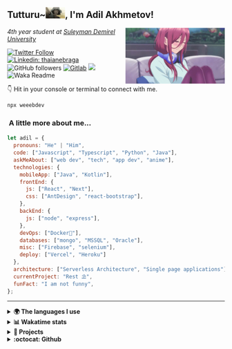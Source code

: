 <h2>Tutturu~<img src="img/tuturu.gif" width="45" alt="">, I'm Adil Akhmetov! <img src="img/miku-dance.gif" width="50" alt=""></h2>
<img align='right' src="img/miku.gif" width="230" alt="">
<p><em>4th year student at <a href="https://sdu.edu.kz/">Suleyman Demirel University</a>
<a href="https://sdu.edu.kz/"><img src="img/sdu-ahegao.svg" align="right" width="100" alt=""></a>
</em></p>

[![Twitter Follow](https://img.shields.io/twitter/follow/weeebdev?label=Follow)](https://twitter.com/intent/follow?screen_name=weeebdev)
[![Linkedin: thaianebraga](https://img.shields.io/badge/-adildev-blue?style=flat-square&logo=Linkedin&logoColor=white&link=https://www.linkedin.com/in/adildev/)](https://www.linkedin.com/in/adildev/)
![GitHub followers](https://img.shields.io/github/followers/weeebdev?label=Follow&style=flat-square)
[![Gitlab](https://img.shields.io/badge/Gitlab-weeebdev-orange?style=flat-square&logo=gitlab)](https://gitlab.com/weeebdev)
![](https://visitor-badge.glitch.me/badge?page_id=weeebdev.weeebdev)
![Waka Readme](https://github.com/weeebdev/weeebdev/workflows/Waka%20Readme/badge.svg)
<!-- [![Leetcode badge](https://leetcode-badge.chyroc.cn/?name=user3449f)](https://leetcode.com/user3449f/) -->

👇 Hit in your console or terminal to connect with me.

```bash
npx weeebdev
```

### <img src="https://media.giphy.com/media/VgCDAzcKvsR6OM0uWg/giphy.gif" width="50" alt=""> A little more about me...

```javascript
let adil = {
  pronouns: "He" | "Him",
  code: ["Javascript", "Typescript", "Python", "Java"],
  askMeAbout: ["web dev", "tech", "app dev", "anime"],
  technologies: {
    mobileApp: ["Java", "Kotlin"],
    frontEnd: {
      js: ["React", "Next"],
      css: ["AntDesign", "react-bootstrap"],
    },
    backEnd: {
      js: ["node", "express"],
    },
    devOps: ["Docker🐳"],
    databases: ["mongo", "MSSQL", "Oracle"],
    misc: ["Firebase", "selenium"],
    deploy: ["Vercel", "Heroku"]
  },
  architecture: ["Serverless Architecture", "Single page applications"],
  currentProject: "Rest ⛱",
  funFact: "I am not funny",
};
```

---

<details>
  <summary><b>🌍 The languages I use</b></summary>
  <hr>
  
  
| ⏰ Past month | ⌛️ Past Year |
|---|---|
| <a href="https://wakatime.com/@adildev"><img src="https://wakatime.com/share/@adilDev/4ebe423a-b427-4031-b073-d221b9528df7.svg" height="300px"></a> | <a href="https://wakatime.com/@adildev"><img src="https://wakatime.com/share/@adilDev/1b4a30f1-9a7f-47fe-b8d2-0fc90f37fcd3.svg" height="300px"></a> |
</details>

<details>
<summary><b>📊 Wakatime stats</b><br></summary>
<div>
<hr/>

<!--START_SECTION:waka-->
![Profile Views](http://img.shields.io/badge/Profile%20Views-32-blue)

![Lines of code](https://img.shields.io/badge/From%20Hello%20World%20I%27ve%20Written-1.9%20million%20lines%20of%20code-blue)

**🐱 My GitHub Data** 

> 🏆 530 Contributions in the Year 2021
 > 
> 📦 266.3 kB Used in GitHub's Storage 
 > 
> 💼 Opted to Hire
 > 
> 📜 36 Public Repositories 
 > 
> 🔑 10 Private Repositories  
 > 
**I'm a Night 🦉** 

```text
🌞 Morning    38 commits     █░░░░░░░░░░░░░░░░░░░░░░░░   5.99% 
🌆 Daytime    158 commits    ██████░░░░░░░░░░░░░░░░░░░   24.92% 
🌃 Evening    347 commits    █████████████░░░░░░░░░░░░   54.73% 
🌙 Night      91 commits     ███░░░░░░░░░░░░░░░░░░░░░░   14.35%

```
📅 **I'm Most Productive on Thursday** 

```text
Monday       103 commits    ████░░░░░░░░░░░░░░░░░░░░░   16.25% 
Tuesday      81 commits     ███░░░░░░░░░░░░░░░░░░░░░░   12.78% 
Wednesday    69 commits     ██░░░░░░░░░░░░░░░░░░░░░░░   10.88% 
Thursday     159 commits    ██████░░░░░░░░░░░░░░░░░░░   25.08% 
Friday       44 commits     █░░░░░░░░░░░░░░░░░░░░░░░░   6.94% 
Saturday     87 commits     ███░░░░░░░░░░░░░░░░░░░░░░   13.72% 
Sunday       91 commits     ███░░░░░░░░░░░░░░░░░░░░░░   14.35%

```


📊 **This Week I Spent My Time On** 

```text
⌚︎ Time Zone: Asia/Almaty

💬 Programming Languages: 
TypeScript               6 hrs 48 mins       ██████░░░░░░░░░░░░░░░░░░░   26.13% 
Go                       6 hrs 24 mins       ██████░░░░░░░░░░░░░░░░░░░   24.58% 
Java                     6 hrs 13 mins       ██████░░░░░░░░░░░░░░░░░░░   23.86% 
Other                    3 hrs 13 mins       ███░░░░░░░░░░░░░░░░░░░░░░   12.4% 
Properties               1 hr 17 mins        █░░░░░░░░░░░░░░░░░░░░░░░░   4.98%

🔥 Editors: 
VS Code                  14 hrs 46 mins      ██████████████░░░░░░░░░░░   56.69% 
IntelliJ                 8 hrs 21 mins       ████████░░░░░░░░░░░░░░░░░   32.03% 
Fish                     2 hrs 46 mins       ██░░░░░░░░░░░░░░░░░░░░░░░   10.62% 
Vim                      10 mins             ░░░░░░░░░░░░░░░░░░░░░░░░░   0.65%

🐱‍💻 Projects: 
dar-internship           8 hrs 21 mins       ████████░░░░░░░░░░░░░░░░░   32.03% 
Dry Tooth 56             4 hrs 46 mins       ████░░░░░░░░░░░░░░░░░░░░░   18.3% 
homework-2-weeebdev      4 hrs 2 mins        ████░░░░░░░░░░░░░░░░░░░░░   15.5% 
Restless Darkness 56     3 hrs 10 mins       ███░░░░░░░░░░░░░░░░░░░░░░   12.18% 
Terminal                 2 hrs 46 mins       ██░░░░░░░░░░░░░░░░░░░░░░░   10.62%

💻 Operating System: 
Linux                    26 hrs 4 mins       █████████████████████████   100.0%

```

**I Mostly Code in JavaScript** 

```text
JavaScript               12 repos            █████░░░░░░░░░░░░░░░░░░░░   23.08% 
Jupyter Notebook         11 repos            █████░░░░░░░░░░░░░░░░░░░░   21.15% 
Java                     6 repos             ███░░░░░░░░░░░░░░░░░░░░░░   11.54% 
TypeScript               6 repos             ███░░░░░░░░░░░░░░░░░░░░░░   11.54% 
HTML                     5 repos             ██░░░░░░░░░░░░░░░░░░░░░░░   9.62%

```


**Timeline**

![Chart not found](https://raw.githubusercontent.com/weeebdev/weeebdev/master/charts/bar_graph.png) 


 Last Updated on 30/09/2021
<!--END_SECTION:waka-->
</div>
</details>

<details>
<summary><b>🧾 Projects</b></summary>
<hr>

|Project|Status|
|---|---|
|[![ReadMe Card](https://github-readme-stats.vercel.app/api/pin/?username=weeebdev&repo=waifu.pics&theme=dracula)](https://github.com/weeebdev/waifu.pics)|[![time tracker](https://wakatime.com/badge/github/weeebdev/waifu.pics.svg)](https://wakatime.com/badge/github/weeebdev/waifu.pics)|
|[![ReadMe Card](https://github-readme-stats.vercel.app/api/pin/?username=mentor-ship&repo=mentorship&theme=dracula)](https://github.com/Mentor-ship/Mentorship)|[![time tracker](https://wakatime.com/badge/github/Mentor-ship/Mentorship.svg)](https://wakatime.com/badge/github/Mentor-ship/Mentorship)|
|[![ReadMe Card](https://github-readme-stats.vercel.app/api/pin/?username=masters-and-Abu&repo=tolqyn&theme=dracula)](https://github.com/Masters-and-Abu/Tolqyn)|[![time tracker](https://wakatime.com/badge/github/Masters-and-Abu/Tolqyn.svg)](https://wakatime.com/badge/github/Masters-and-Abu/Tolqyn)|
|[![ReadMe Card](https://github-readme-stats.vercel.app/api/pin/?username=dracula&repo=unigram&theme=dracula)](https://github.com/dracula/unigram)||

</details>

<details>
  <summary><b>:octocat: Github</b></summary>
  <hr>
  <a href="https://sourcekarma.vercel.app/weeebdev"><img src="https://sourcekarma-og.vercel.app/api/weeebdev/github" alt="" align="left"/></a>
  <img src="https://github-readme-stats.vercel.app/api?username=weeebdev&show_icons=true&theme=dracula&hide_title=true&hide_rank=true&count_private=true" align="right"/>
</details>
<div align="center">
  <kbd>
    <img src="https://waifu.now.sh/sfw/hug" alt="">
  </kbd>
</div>
